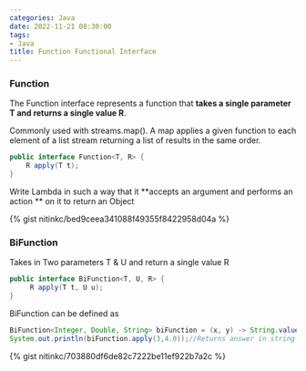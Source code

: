 ```yaml
---
categories: Java
date: 2022-11-21 08:30:00
tags:
- Java
title: Function Functional Interface
---
```


### Function

The Function interface represents a function that **takes a single parameter T
and returns a single value R**.

Commonly used with streams.map(). A map applies a given function to each element
of a list stream
returning a list of results in the same order.

```java
public interface Function<T, R> {
    R apply(T t);
}
```

Write Lambda in such a way that it **accepts an argument and performs an action
** on it to return an Object

{% gist nitinkc/bed9ceea341088f49355f8422958d04a %}

### BiFunction

Takes in Two parameters T & U and return a single value R

```java
public interface BiFunction<T, U, R> {
     R apply(T t, U u);
}
```

BiFunction can be defined as

```java
BiFunction<Integer, Double, String> biFunction = (x, y) -> String.valueOf(Math.hypot(x, y));
System.out.println(biFunction.apply(3,4.0));//Returns answer in string format
```

{% gist nitinkc/703880df6de82c7222be11ef922b7a2c %}